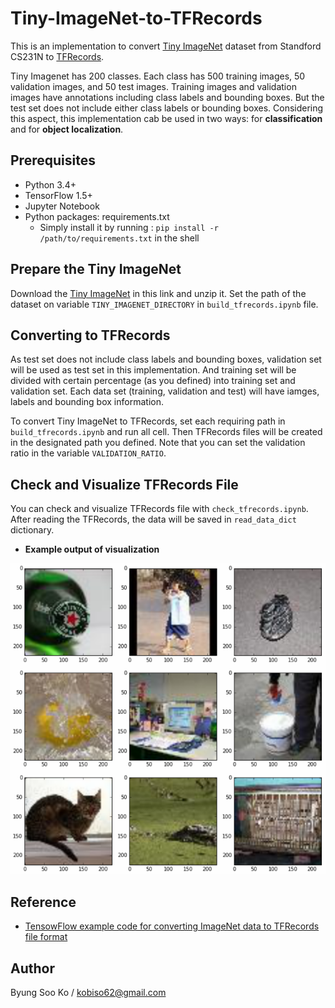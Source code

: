 # Tiny-ImageNet-to-TFRecords
This is an implementation to convert [Tiny ImageNet](https://tiny-imagenet.herokuapp.com/) dataset from Standford CS231N to [TFRecords](https://www.tensorflow.org/programmers_guide/datasets).

Tiny Imagenet has 200 classes.
Each class has 500 training images, 50 validation images, and 50 test images.
Training images and validation images have annotations including class labels and bounding boxes.
But the test set does not include either class labels or bounding boxes.
Considering this aspect, this implementation cab be used in two ways: for **classification** and for **object localization**.

## Prerequisites
- Python 3.4+
- TensorFlow 1.5+
- Jupyter Notebook
- Python packages: requirements.txt
  - Simply install it by running : `pip install -r /path/to/requirements.txt` in the shell

## Prepare the Tiny ImageNet
Download the [Tiny ImageNet](https://tiny-imagenet.herokuapp.com/) in this link and unzip it.
Set the path of the dataset on variable `TINY_IMAGENET_DIRECTORY` in `build_tfrecords.ipynb` file.

## Converting to TFRecords
As test set does not include class labels and bounding boxes, validation set will be used as test set in this implementation.
And training set will be divided with certain percentage (as you defined) into training set and validation set.
Each data set (training, validation and test) will have iamges, labels and bounding box information.

To convert Tiny ImageNet to TFRecords, set each requiring path in `build_tfrecords.ipynb` and run all cell.
Then TFRecords files will be created in the designated path you defined.
Note that you can set the validation ratio in the variable `VALIDATION_RATIO`.

## Check and Visualize TFRecords File
You can check and visualize TFRecords file with `check_tfrecords.ipynb`.
After reading the TFRecords, the data will be saved in `read_data_dict` dictionary.

- **Example output of visualization**

![Example](/images/tfrecords_example.png)
  
## Reference
- [TensowFlow example code for converting ImageNet data to TFRecords file format](https://github.com/tensorflow/models/blob/master/research/inception/inception/data/build_imagenet_data.py)
  
## Author
Byung Soo Ko / kobiso62@gmail.com
